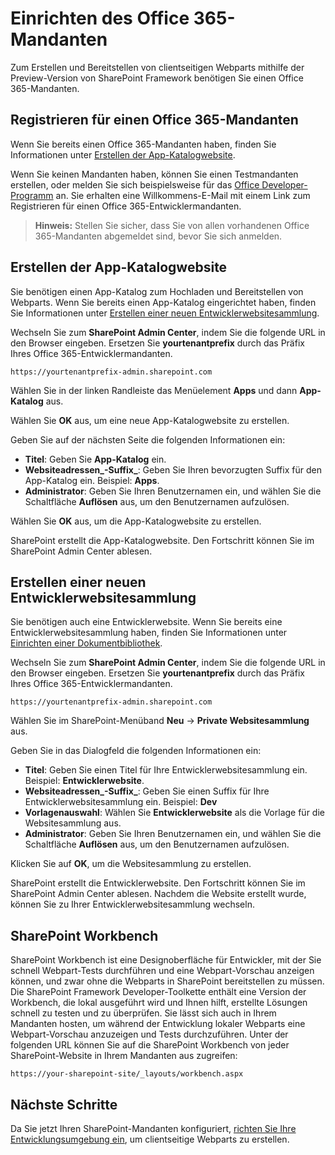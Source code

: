 # <a name="set-up-your-office-365-tenant"></a>Einrichten des Office 365-Mandanten

Zum Erstellen und Bereitstellen von clientseitigen Webparts mithilfe der Preview-Version von SharePoint Framework benötigen Sie einen Office 365-Mandanten. 

## <a name="sign-up-for-an-office-365-tenant"></a>Registrieren für einen Office 365-Mandanten
Wenn Sie bereits einen Office 365-Mandanten haben, finden Sie Informationen unter [Erstellen der App-Katalogwebsite](#create-app-catalog-site).

Wenn Sie keinen Mandanten haben, können Sie einen Testmandanten erstellen, oder melden Sie sich beispielsweise für das [Office Developer-Programm](https://profile.microsoft.com/RegSysProfileCenter/wizardnp.aspx?wizid=7a6e3d71-b057-49cc-b2aa-158ff23432f3&lcid=1033&culture=en-us&dir=LTR) an. Sie erhalten eine Willkommens-E-Mail mit einem Link zum Registrieren für einen Office 365-Entwicklermandanten. 

>**Hinweis:** Stellen Sie sicher, dass Sie von allen vorhandenen Office 365-Mandanten abgemeldet sind, bevor Sie sich anmelden.

## <a name="create-app-catalog-site"></a>Erstellen der App-Katalogwebsite
Sie benötigen einen App-Katalog zum Hochladen und Bereitstellen von Webparts. Wenn Sie bereits einen App-Katalog eingerichtet haben, finden Sie Informationen unter [Erstellen einer neuen Entwicklerwebsitesammlung](#create-a-new-developer-site-collection).  

Wechseln Sie zum **SharePoint Admin Center**, indem Sie die folgende URL in den Browser eingeben. Ersetzen Sie **yourtenantprefix** durch das Präfix Ihres Office 365-Entwicklermandanten.
    
```
https://yourtenantprefix-admin.sharepoint.com
```
    
Wählen Sie in der linken Randleiste das Menüelement **Apps** und dann **App-Katalog** aus.

Wählen Sie **OK** aus, um eine neue App-Katalogwebsite zu erstellen.

Geben Sie auf der nächsten Seite die folgenden Informationen ein:

* **Titel**: Geben Sie **App-Katalog** ein.
* **Websiteadressen_-Suffix_**: Geben Sie Ihren bevorzugten Suffix für den App-Katalog ein. Beispiel: **Apps**.
* **Administrator**: Geben Sie Ihren Benutzernamen ein, und wählen Sie die Schaltfläche **Auflösen** aus, um den Benutzernamen aufzulösen.

Wählen Sie **OK** aus, um die App-Katalogwebsite zu erstellen.

SharePoint erstellt die App-Katalogwebsite. Den Fortschritt können Sie im SharePoint Admin Center ablesen.

## <a name="create-a-new-developer-site-collection"></a>Erstellen einer neuen Entwicklerwebsitesammlung
Sie benötigen auch eine Entwicklerwebsite. Wenn Sie bereits eine Entwicklerwebsitesammlung haben, finden Sie Informationen unter [Einrichten einer Dokumentbibliothek](#set-up-a-document-library).

 Wechseln Sie zum **SharePoint Admin Center**, indem Sie die folgende URL in den Browser eingeben. Ersetzen Sie **yourtenantprefix** durch das Präfix Ihres Office 365-Entwicklermandanten.
    
```
https://yourtenantprefix-admin.sharepoint.com
```
    
Wählen Sie im SharePoint-Menüband **Neu** -> **Private Websitesammlung** aus.

Geben Sie in das Dialogfeld die folgenden Informationen ein:

* **Titel**: Geben Sie einen Titel für Ihre Entwicklerwebsitesammlung ein. Beispiel: **Entwicklerwebsite**.
* **Websiteadressen_-Suffix_**: Geben Sie einen Suffix für Ihre Entwicklerwebsitesammlung ein. Beispiel: **Dev**
* **Vorlagenauswahl**: Wählen Sie **Entwicklerwebsite** als die Vorlage für die Websitesammlung aus.
* **Administrator**: Geben Sie Ihren Benutzernamen ein, und wählen Sie die Schaltfläche **Auflösen** aus, um den Benutzernamen aufzulösen.

Klicken Sie auf **OK**, um die Websitesammlung zu erstellen.

SharePoint erstellt die Entwicklerwebsite. Den Fortschritt können Sie im SharePoint Admin Center ablesen. Nachdem die Website erstellt wurde, können Sie zu Ihrer Entwicklerwebsitesammlung wechseln.

## <a name="sharepoint-workbench"></a>SharePoint Workbench
SharePoint Workbench ist eine Designoberfläche für Entwickler, mit der Sie schnell Webpart-Tests durchführen und eine Webpart-Vorschau anzeigen können, und zwar ohne die Webparts in SharePoint bereitstellen zu müssen. Die SharePoint Framework Developer-Toolkette enthält eine Version der Workbench, die lokal ausgeführt wird und Ihnen hilft, erstellte Lösungen schnell zu testen und zu überprüfen. Sie lässt sich auch in Ihrem Mandanten hosten, um während der Entwicklung lokaler Webparts eine Webpart-Vorschau anzuzeigen und Tests durchzuführen. Unter der folgenden URL können Sie auf die SharePoint Workbench von jeder SharePoint-Website in Ihrem Mandanten aus zugreifen:

```
https://your-sharepoint-site/_layouts/workbench.aspx
```

## <a name="next-steps"></a>Nächste Schritte
Da Sie jetzt Ihren SharePoint-Mandanten konfiguriert, [richten Sie Ihre Entwicklungsumgebung ein](./set-up-your-development-environment), um clientseitige Webparts zu erstellen.
